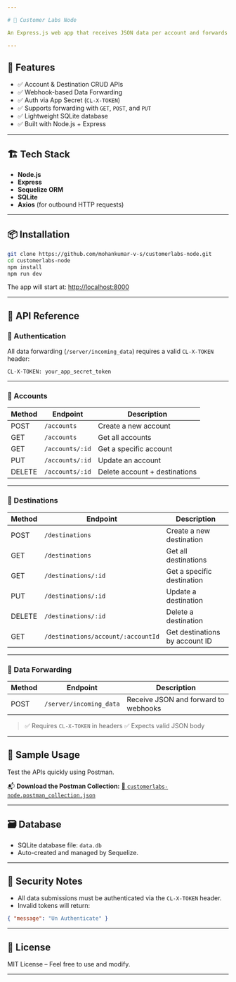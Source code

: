 ```yaml
---

# 🔁 Customer Labs Node

An Express.js web app that receives JSON data per account and forwards it to multiple configured destinations using webhooks. Data is stored in a lightweight SQLite database using Sequelize ORM.

---
```


## 🚀 Features

* ✅ Account & Destination CRUD APIs
* ✅ Webhook-based Data Forwarding
* ✅ Auth via App Secret (`CL-X-TOKEN`)
* ✅ Supports forwarding with `GET`, `POST`, and `PUT`
* ✅ Lightweight SQLite database
* ✅ Built with Node.js + Express

---

## 🏗️ Tech Stack

* **Node.js**
* **Express**
* **Sequelize ORM**
* **SQLite**
* **Axios** (for outbound HTTP requests)

---

## 📦 Installation

```bash
git clone https://github.com/mohankumar-v-s/customerlabs-node.git
cd customerlabs-node
npm install
npm run dev
```

The app will start at: [http://localhost:8000](http://localhost:8000)

---

## 🧩 API Reference

### 🔐 Authentication

All data forwarding (`/server/incoming_data`) requires a valid `CL-X-TOKEN` header:

```http
CL-X-TOKEN: your_app_secret_token
```

---

### 📁 Accounts

| Method | Endpoint        | Description                   |
| ------ | --------------- | ----------------------------- |
| POST   | `/accounts`     | Create a new account          |
| GET    | `/accounts`     | Get all accounts              |
| GET    | `/accounts/:id` | Get a specific account        |
| PUT    | `/accounts/:id` | Update an account             |
| DELETE | `/accounts/:id` | Delete account + destinations |

---

### 🎯 Destinations

| Method | Endpoint                           | Description                    |
| ------ | ---------------------------------- | ------------------------------ |
| POST   | `/destinations`                    | Create a new destination       |
| GET    | `/destinations`                    | Get all destinations           |
| GET    | `/destinations/:id`                | Get a specific destination     |
| PUT    | `/destinations/:id`                | Update a destination           |
| DELETE | `/destinations/:id`                | Delete a destination           |
| GET    | `/destinations/account/:accountId` | Get destinations by account ID |

---

### 🔁 Data Forwarding

| Method | Endpoint                | Description                          |
| ------ | ----------------------- | ------------------------------------ |
| POST   | `/server/incoming_data` | Receive JSON and forward to webhooks |

> ✅ Requires `CL-X-TOKEN` in headers
> ✅ Expects valid JSON body

---

## 🧪 Sample Usage

Test the APIs quickly using Postman.

📬 **Download the Postman Collection:**
[📁 `customerlabs-node.postman_collection.json`](./postman/customerlabs-node.postman_collection.json)

---

## 🗃️ Database

* SQLite database file: `data.db`
* Auto-created and managed by Sequelize.

---

## 🔐 Security Notes

* All data submissions must be authenticated via the `CL-X-TOKEN` header.
* Invalid tokens will return:

```json
{ "message": "Un Authenticate" }
```

---

## 📄 License

MIT License – Feel free to use and modify.

---
